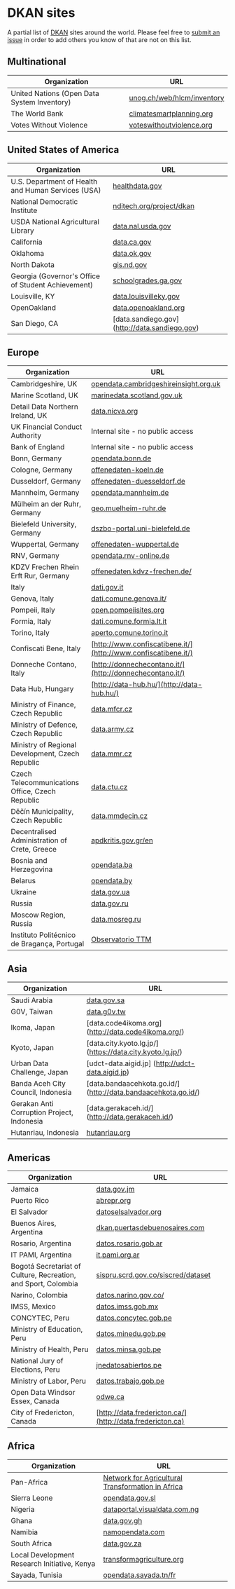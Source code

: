 # DKAN sites
A partial list of [DKAN](http://nucivic.com/dkan) sites around the world.  Please feel free to [submit an issue](https://github.com/NuCivic/dkan-sites/issues) in order to add others you know of that are not on this list.

## Multinational
| Organization        | URL           |
| ------------- | ------------- |
| United Nations (Open Data System Inventory)      | [unog.ch/web/hlcm/inventory](http://www3.unog.ch/web/hlcm/inventory/) |
| The World Bank      | [climatesmartplanning.org](http://climatesmartplanning.org) |
| Votes Without Violence | [voteswithoutviolence.org](https://www.voteswithoutviolence.org) |

## United States of America
| Organization        | URL           |
| ------------- | ------------- |
| U.S. Department of Health and Human Services (USA)      | [healthdata.gov](http://healthdata.gov) |
| National Democratic Institute      | [nditech.org/project/dkan](https://www.nditech.org/project/dkan) |
| USDA National Agricultural Library       | [data.nal.usda.gov](http://data.nal.usda.gov) |
| California      | [data.ca.gov](http://data.ca.gov) |
| Oklahoma      | [data.ok.gov](http://data.ok.gov) |
| North Dakota      | [gis.nd.gov](http://gis.nd.gov) |
| Georgia (Governor's Office of Student Achievement) | [schoolgrades.ga.gov](http://schoolgrades.ga.gov) |
| Louisville, KY | [data.louisvilleky.gov](https://data.louisvilleky.gov/) |
| OpenOakland      | [data.openoakland.org](http://data.openoakland.org) |
| San Diego, CA   | [data.sandiego.gov] (http://data.sandiego.gov) |

## Europe
| Organization        | URL           |
| ------------- | ------------- |
| Cambridgeshire, UK      | [opendata.cambridgeshireinsight.org.uk](http://opendata.cambridgeshireinsight.org.uk) |
| Marine Scotland, UK      | [marinedata.scotland.gov.uk](http://marinedata.scotland.gov.uk) |
| Detail Data Northern Ireland, UK | [data.nicva.org](http://data.nicva.org/) |
| UK Financial Conduct Authority | Internal site - no public access |
| Bank of England | Internal site - no public access |
| Bonn, Germany      | [opendata.bonn.de](http://opendata.bonn.de) |
| Cologne, Germany      | [offenedaten-koeln.de](http://www.offenedaten-koeln.de) |
| Dusseldorf, Germany | [offenedaten-duesseldorf.de](http://www.offenedaten-duesseldorf.de) |
| Mannheim, Germany | [opendata.mannheim.de](https://opendata.mannheim.de) |
| Mülheim an der Ruhr, Germany | [geo.muelheim-ruhr.de](https://geo.muelheim-ruhr.de/) |
| Bielefeld University, Germany | [dszbo-portal.uni-bielefeld.de](https://dszbo-portal.uni-bielefeld.de) |
| Wuppertal, Germany | [offenedaten-wuppertal.de](http://offenedaten-wuppertal.de) |
| RNV, Germany | [opendata.rnv-online.de](https://opendata.rnv-online.de/) |
| KDZV Frechen Rhein Erft Rur, Germany | [offenedaten.kdvz-frechen.de/](http://offenedaten.kdvz-frechen.de/) |
| Italy      | [dati.gov.it](http://dati.gov.it) |
| Genova, Italy      | [dati.comune.genova.it/](http://dati.comune.genova.it/) |
| Pompeii, Italy | [open.pompeiisites.org](http://open.pompeiisites.org) | 
| Formia, Italy | [dati.comune.formia.lt.it](http://dati.comune.formia.lt.it/) | 
| Torino, Italy | [aperto.comune.torino.it](http://aperto.comune.torino.it/) | 
| Confiscati Bene, Italy | [http://www.confiscatibene.it/](http://www.confiscatibene.it/) | 
| Donneche Contano, Italy | [http://donnechecontano.it/](http://donnechecontano.it/) | 
| Data Hub, Hungary | [http://data-hub.hu/](http://data-hub.hu/) | 
| Ministry of Finance, Czech Republic      | [data.mfcr.cz](http://data.mfcr.cz/) |
| Ministry of Defence, Czech Republic      | [data.army.cz](http://data.army.cz/) |
| Ministry of Regional Development, Czech Republic      | [data.mmr.cz](http://data.mmr.cz/) |
| Czech Telecommunications Office, Czech Republic | [data.ctu.cz](http://data.ctu.cz/) |
| Děčín Municipality, Czech Republic | [data.mmdecin.cz](http://data.mmdecin.cz/) |
| Decentralised Administration of Crete, Greece | [apdkritis.gov.gr/en](http://www.apdkritis.gov.gr/en) |
| Bosnia and Herzegovina | [opendata.ba](http://opendata.ba) | 
| Belarus | [opendata.by](http://opendata.by) |
| Ukraine      | [data.gov.ua](http://data.gov.ua/) |
| Russia      | [data.gov.ru](http://data.gov.ru/) |
| Moscow Region, Russia      | [data.mosreg.ru](http://data.mosreg.ru/) |
| Instituto Politécnico de Bragança, Portugal     | [Observatorio TTM](http://observatoriottm.ipb.pt/) 

## Asia
| Organization        | URL           |
| ------------- | ------------- |
| Saudi Arabia | [data.gov.sa](http://data.gov.sa/) |
| G0V, Taiwan | [data.g0v.tw](http://data.g0v.tw/) |
| Ikoma, Japan | [data.code4ikoma.org] (http://data.code4ikoma.org/) |
| Kyoto, Japan | [data.city.kyoto.lg.jp/] (https://data.city.kyoto.lg.jp/) |
| Urban Data Challenge, Japan | [udct-data.aigid.jp] (http://udct-data.aigid.jp) |
| Banda Aceh City Council, Indonesia | [data.bandaacehkota.go.id/] (http://data.bandaacehkota.go.id/) |
| Gerakan Anti Corruption Project, Indonesia | [data.gerakaceh.id/] (http://data.gerakaceh.id/) |
| Hutanriau, Indonesia      | [hutanriau.org](http://Hutanriau.org) |

## Americas
| Organization        | URL           |
| ------------- | ------------- |
| Jamaica      | [data.gov.jm](http://data.gov.jm) |
| Puerto Rico      | [abrepr.org](http://abrepr.org) |
| El Salvador      | [datoselsalvador.org](http://datoselsalvador.org) |
| Buenos Aires, Argentina      | [dkan.puertasdebuenosaires.com](http://dkan.puertasdebuenosaires.com) |
| Rosario, Argentina      | [datos.rosario.gob.ar](http://datos.rosario.gob.ar) |
| IT PAMI, Argentina      | [it.pami.org.ar](https://it.pami.org.ar/) |
| Bogotá Secretariat of Culture, Recreation, and Sport, Colombia      | [sispru.scrd.gov.co/siscred/dataset](http://sispru.scrd.gov.co/siscred/dataset) |
| Narino, Colombia | [datos.narino.gov.co/](http://datos.narino.gov.co/) |
| IMSS, Mexico | [datos.imss.gob.mx](http://datos.imss.gob.mx/) |
| CONCYTEC, Peru    | [datos.concytec.gob.pe](http://datos.concytec.gob.pe/) |
| Ministry of Education, Peru    | [datos.minedu.gob.pe](http://datos.minedu.gob.pe/) |
| Ministry of Health, Peru    | [datos.minsa.gob.pe](http://datos.minsa.gob.pe/) |
| National Jury of Elections, Peru    | [jnedatosabiertos.pe](http://jnedatosabiertos.pe/) |
| Ministry of Labor, Peru    | [datos.trabajo.gob.pe](http://datos.trabajo.gob.pe/) |
| Open Data Windsor Essex, Canada  | [odwe.ca](http://odwe.ca/) |
| City of Fredericton, Canada | [http://data.fredericton.ca/](http://data.fredericton.ca)


## Africa
| Organization        | URL           |
| ------------- | ------------- |
| Pan-Africa | [Network for Agricultural Transformation in Africa](http://transformagriculture.org) |
| Sierra Leone | [opendata.gov.sl](http://opendata.gov.sl) |
| Nigeria      | [dataportal.visualdata.com.ng](http://dataportal.visualdata.com.ng) |
| Ghana      | [data.gov.gh](http://data.gov.gh) |
| Namibia      | [namopendata.com](http://www.namopendata.com/demo/) |
| South Africa      | [data.gov.za](http://data.gov.za) |
| Local Development Research Initiative, Kenya     | [transformagriculture.org](http://transformagriculture.org) |
| Sayada, Tunisia     | [opendata.sayada.tn/fr](http://opendata.sayada.tn/fr) |
